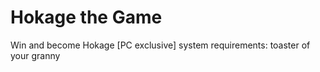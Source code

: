 # Hokage the Game
Win and become Hokage
[PC exclusive]
system requirements: 
toaster of your granny
